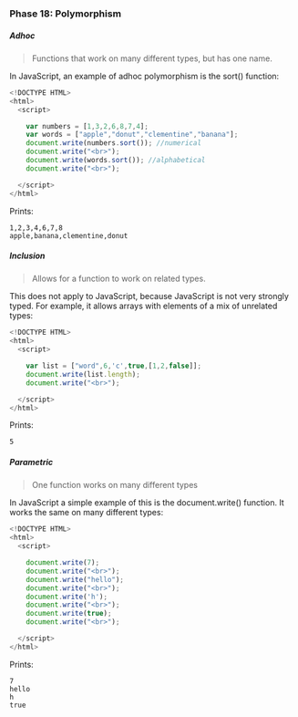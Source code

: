 ### Phase 18: Polymorphism

##### Adhoc
>Functions that work on many different types, but has one name.

In JavaScript, an example of adhoc polymorphism is the sort() function:

```js
<!DOCTYPE HTML>
<html>
  <script>

    var numbers = [1,3,2,6,8,7,4];
    var words = ["apple","donut","clementine","banana"];
    document.write(numbers.sort()); //numerical
    document.write("<br>");
    document.write(words.sort()); //alphabetical
    document.write("<br>");

  </script>
</html>

```

Prints:

	1,2,3,4,6,7,8
	apple,banana,clementine,donut


##### Inclusion
>Allows for a function to work on related types. 

This does not apply to JavaScript, because JavaScript is not very strongly typed. For example, it allows arrays with elements of a mix of unrelated types:

```js
<!DOCTYPE HTML>
<html>
  <script>

    var list = ["word",6,'c',true,[1,2,false]];
    document.write(list.length);
    document.write("<br>");

  </script>
</html>

```

Prints:

	5


##### Parametric
>One function works on many different types

In JavaScript a simple example of this is the document.write() function. It works the same on many different types:

```js
<!DOCTYPE HTML>
<html>
  <script>

    document.write(7);
    document.write("<br>");
    document.write("hello");
    document.write("<br>");
    document.write('h');
    document.write("<br>");
    document.write(true);
    document.write("<br>");

  </script>
</html>

```

Prints:

	7
	hello
	h
	true


